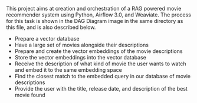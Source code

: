This project aims at creation and orchestration of a RAG powered movie recommender system using Python, Airflow 3.0, and Weaviate.
The process for this task is shown in the DAG Diagram image in the same directory as this file, and is also described below.

- Prepare a vector database
- Have a large set of movies alongside their descriptions
- Prepare and create the vector embeddings of the movie descriptions
- Store the vector embeddings into the vector database
- Receive the description of what kind of movie the user wants to watch and embed it to the same embedding space
- Find the closest match to the embedded query in our database of movie descriptions
- Provide the user with the title, release date, and description of the best movie found
